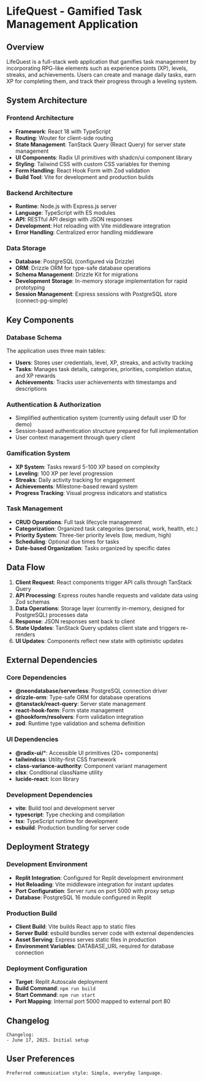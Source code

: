 # LifeQuest - Gamified Task Management Application

## Overview

LifeQuest is a full-stack web application that gamifies task management by incorporating RPG-like elements such as experience points (XP), levels, streaks, and achievements. Users can create and manage daily tasks, earn XP for completing them, and track their progress through a leveling system.

## System Architecture

### Frontend Architecture
- **Framework**: React 18 with TypeScript
- **Routing**: Wouter for client-side routing
- **State Management**: TanStack Query (React Query) for server state management
- **UI Components**: Radix UI primitives with shadcn/ui component library
- **Styling**: Tailwind CSS with custom CSS variables for theming
- **Form Handling**: React Hook Form with Zod validation
- **Build Tool**: Vite for development and production builds

### Backend Architecture
- **Runtime**: Node.js with Express.js server
- **Language**: TypeScript with ES modules
- **API**: RESTful API design with JSON responses
- **Development**: Hot reloading with Vite middleware integration
- **Error Handling**: Centralized error handling middleware

### Data Storage
- **Database**: PostgreSQL (configured via Drizzle)
- **ORM**: Drizzle ORM for type-safe database operations
- **Schema Management**: Drizzle Kit for migrations
- **Development Storage**: In-memory storage implementation for rapid prototyping
- **Session Management**: Express sessions with PostgreSQL store (connect-pg-simple)

## Key Components

### Database Schema
The application uses three main tables:
- **Users**: Stores user credentials, level, XP, streaks, and activity tracking
- **Tasks**: Manages task details, categories, priorities, completion status, and XP rewards
- **Achievements**: Tracks user achievements with timestamps and descriptions

### Authentication & Authorization
- Simplified authentication system (currently using default user ID for demo)
- Session-based authentication structure prepared for full implementation
- User context management through query client

### Gamification System
- **XP System**: Tasks reward 5-100 XP based on complexity
- **Leveling**: 100 XP per level progression
- **Streaks**: Daily activity tracking for engagement
- **Achievements**: Milestone-based reward system
- **Progress Tracking**: Visual progress indicators and statistics

### Task Management
- **CRUD Operations**: Full task lifecycle management
- **Categorization**: Organized task categories (personal, work, health, etc.)
- **Priority System**: Three-tier priority levels (low, medium, high)
- **Scheduling**: Optional due times for tasks
- **Date-based Organization**: Tasks organized by specific dates

## Data Flow

1. **Client Request**: React components trigger API calls through TanStack Query
2. **API Processing**: Express routes handle requests and validate data using Zod schemas
3. **Data Operations**: Storage layer (currently in-memory, designed for PostgreSQL) processes data
4. **Response**: JSON responses sent back to client
5. **State Updates**: TanStack Query updates client state and triggers re-renders
6. **UI Updates**: Components reflect new state with optimistic updates

## External Dependencies

### Core Dependencies
- **@neondatabase/serverless**: PostgreSQL connection driver
- **drizzle-orm**: Type-safe ORM for database operations
- **@tanstack/react-query**: Server state management
- **react-hook-form**: Form state management
- **@hookform/resolvers**: Form validation integration
- **zod**: Runtime type validation and schema definition

### UI Dependencies
- **@radix-ui/***: Accessible UI primitives (20+ components)
- **tailwindcss**: Utility-first CSS framework
- **class-variance-authority**: Component variant management
- **clsx**: Conditional className utility
- **lucide-react**: Icon library

### Development Dependencies
- **vite**: Build tool and development server
- **typescript**: Type checking and compilation
- **tsx**: TypeScript runtime for development
- **esbuild**: Production bundling for server code

## Deployment Strategy

### Development Environment
- **Replit Integration**: Configured for Replit development environment
- **Hot Reloading**: Vite middleware integration for instant updates
- **Port Configuration**: Server runs on port 5000 with proxy setup
- **Database**: PostgreSQL 16 module configured in Replit

### Production Build
- **Client Build**: Vite builds React app to static files
- **Server Build**: esbuild bundles server code with external dependencies
- **Asset Serving**: Express serves static files in production
- **Environment Variables**: DATABASE_URL required for database connection

### Deployment Configuration
- **Target**: Replit Autoscale deployment
- **Build Command**: `npm run build`
- **Start Command**: `npm run start`
- **Port Mapping**: Internal port 5000 mapped to external port 80

## Changelog

```
Changelog:
- June 17, 2025. Initial setup
```

## User Preferences

```
Preferred communication style: Simple, everyday language.
```